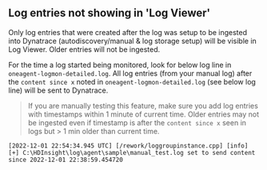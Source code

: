 ## Log entries not showing in 'Log Viewer'
Only log entries that were created after the log was setup to be ingested into Dynatrace (autodiscovery/manual & log storage setup) will be visible in Log Viewer. Older entries will not be ingested.

For the time a log started being monitored, look for below log line in `oneagent-logmon-detailed.log`. All log entries (from your manual log) after the `content since x`  noted in `oneagent-logmon-detailed.log` (see below log line) will be sent to Dynatrace.

> If you are manually testing this feature, make sure you add log entries with timestamps within 1 minute of current time. Older entries may not be ingested even if timestamp is after the `content since x` seen in logs but > 1 min older than current time.


```log
[2022-12-01 22:54:34.945 UTC] [/rework/loggroupinstance.cpp] [info] [+] C:\HDInsight\log\agent\sample\manual_test.log set to send content since 2022-12-01 22:38:59.454720
```
